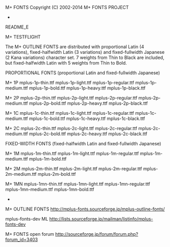 M+ FONTS                                Copyright (C) 2002-2014 M+ FONTS PROJECT

-

README_E




M+ TESTFLIGHT

The M+ OUTLINE FONTS are distributed with proportional Latin (4 variations), fixed-halfwidth Latin (3 variations) and fixed-fullwidth Japanese (2 Kana variations) character set. 7 weights from Thin to Black are included, but fixed-halfwidth Latin with 5 weights from Thin to Bold.


PROPORTIONAL FONTS (proportional Latin and fixed-fullwidth Japanese)

M+ 1P     mplus-1p-thin.ttf
          mplus-1p-light.ttf
          mplus-1p-regular.ttf
          mplus-1p-medium.ttf
          mplus-1p-bold.ttf
          mplus-1p-heavy.ttf
          mplus-1p-black.ttf

M+ 2P     mplus-2p-thin.ttf
          mplus-2p-light.ttf
          mplus-2p-regular.ttf
          mplus-2p-medium.ttf
          mplus-2p-bold.ttf
          mplus-2p-heavy.ttf
          mplus-2p-black.ttf

M+ 1C     mplus-1c-thin.ttf
          mplus-1c-light.ttf
          mplus-1c-regular.ttf
          mplus-1c-medium.ttf
          mplus-1c-bold.ttf
          mplus-1c-heavy.ttf
          mplus-1c-black.ttf

M+ 2C     mplus-2c-thin.ttf
          mplus-2c-light.ttf
          mplus-2c-regular.ttf
          mplus-2c-medium.ttf
          mplus-2c-bold.ttf
          mplus-2c-heavy.ttf
          mplus-2c-black.ttf


FIXED-WIDTH FONTS (fixed-halfwidth Latin and fixed-fullwidth Japanese)

M+ 1M     mplus-1m-thin.ttf
          mplus-1m-light.ttf
          mplus-1m-regular.ttf
          mplus-1m-medium.ttf
          mplus-1m-bold.ttf

M+ 2M     mplus-2m-thin.ttf
          mplus-2m-light.ttf
          mplus-2m-regular.ttf
          mplus-2m-medium.ttf
          mplus-2m-bold.ttf

M+ 1MN    mplus-1mn-thin.ttf
          mplus-1mn-light.ttf
          mplus-1mn-regular.ttf
          mplus-1mn-medium.ttf
          mplus-1mn-bold.ttf




-

M+ OUTLINE FONTS
http://mplus-fonts.sourceforge.jp/mplus-outline-fonts/

mplus-fonts-dev ML
http://lists.sourceforge.jp/mailman/listinfo/mplus-fonts-dev

M+ FONTS open forum
http://sourceforge.jp/forum/forum.php?forum_id=3403
